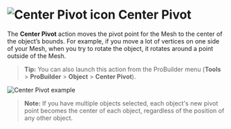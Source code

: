 # ![Center Pivot icon](images/icons/CenterPivot.png) Center Pivot

The __Center Pivot__ action moves the pivot point for the Mesh to the center of the object’s bounds. For example, if you move a lot of vertices on one side of your Mesh, when you try to rotate the object, it rotates around a point outside of the Mesh. 

> **Tip:** You can also launch this action from the ProBuilder menu (**Tools** > **ProBuilder** > **Object** > **Center Pivot**).

![Center Pivot example](images/CenterPivot_Example.png)



> **Note:** If you have multiple objects selected, each object's new pivot point becomes the center of each object, regardless of the position of any other object. 
